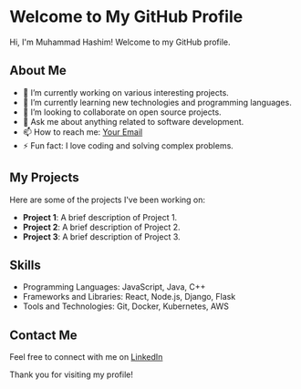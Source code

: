 # Welcome to My GitHub Profile

Hi, I'm Muhammad Hashim! Welcome to my GitHub profile.

## About Me

- 🔭 I’m currently working on various interesting projects.
- 🌱 I’m currently learning new technologies and programming languages.
- 👯 I’m looking to collaborate on open source projects.
- 💬 Ask me about anything related to software development.
- 📫 How to reach me: [Your Email](hashimgujjar4447@gmail.com)
- ⚡ Fun fact: I love coding and solving complex problems.

## My Projects

Here are some of the projects I've been working on:

- **Project 1**: A brief description of Project 1.
- **Project 2**: A brief description of Project 2.
- **Project 3**: A brief description of Project 3.

## Skills

- Programming Languages:  JavaScript, Java, C++
- Frameworks and Libraries: React, Node.js, Django, Flask
- Tools and Technologies: Git, Docker, Kubernetes, AWS

## Contact Me

Feel free to connect with me on [LinkedIn](linkedin.com/in/muhammad-hashim-45b54b326) 

Thank you for visiting my profile!
